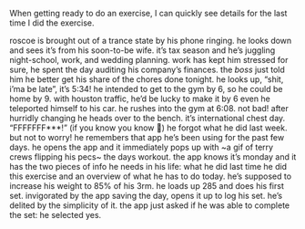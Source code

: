 When getting ready to do an exercise, I can quickly see details for the last time I did the exercise.

roscoe is brought out of a trance state by his phone ringing. he looks down and sees it’s from his soon-to-be wife. it’s tax season and he’s juggling night-school, work, and wedding planning. work has kept him stressed for sure, he spent the day auditing his company’s finances. the _boss_ just told him he better get his share of the chores done tonight. he looks up, “shit, i’ma be late”, it’s 5:34! he intended to get to the gym by 6, so he could be home by 9. with houston traffic, he’d be lucky to make it by 6 even he teleported himself to his car.
he rushes into the gym at 6:08. not bad! after hurridly changing  he heads over to the bench. it’s international chest day. “FFFFFFF***!” (if you know you know 🤣) he forgot what he did last week. but not to worry! he remembers that app he’s been using for the past few days. he opens the app and it immediately pops up with ~a gif of terry crews flipping his pecs~ the days workout. the app knows it’s monday and it has the two pieces of info he needs in his life: what he did last time he did this exercise and an overview of what he has to do today. he’s supposed to increase his weight to 85% of his 3rm. he loads up 285 and does his first set. invigorated by the app saving the day, opens it up to log his set. he’s delited by the simplicity of it. the app just asked if he was able to complete the set: he selected yes.